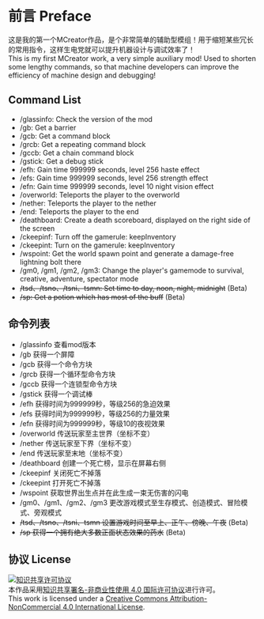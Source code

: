 # 前言 Preface
这是我的第一个MCreator作品，是个非常简单的辅助型模组！用于缩短某些冗长的常用指令，这样生电党就可以提升机器设计与调试效率了！
<br />This is my first MCreator work, a very simple auxiliary mod! Used to shorten some lengthy commands, so that machine developers can improve the efficiency of machine design and debugging!
## Command List
* /glassinfo: Check the version of the mod
* /gb: Get a barrier
* /gcb: Get a command block
* /grcb: Get a repeating command block
* /gccb: Get a chain command block
* /gstick: Get a debug stick
* /efh: Gain time 999999 seconds, level 256 haste effect
* /efs: Gain time 999999 seconds, level 256 strength effect
* /efn: Gain time 999999 seconds, level 10 night vision effect
* /overworld: Teleports the player to the overworld
* /nether: Teleports the player to the nether
* /end: Teleports the player to the end
* /deathboard: Create a death scoreboard, displayed on the right side of the screen
* /ckeepinf: Turn off the gamerule: keepInventory
* /ckeepint: Turn on the gamerule: keepInventory
* /wspoint: Get the world spawn point and generate a damage-free lightning bolt there
* /gm0, /gm1, /gm2, /gm3: Change the player's gamemode to survival, creative, adventure, spectator mode
* ~~/tsd、/tsno、/tsni、tsmn: Set time to day, noon, night, midnight~~ (Beta)
* ~~/sp: Get a potion which has most of the buff~~ (Beta)
## 命令列表
* /glassinfo 查看mod版本
* /gb 获得一个屏障
* /gcb 获得一个命令方块
* /grcb 获得一个循环型命令方块
* /gccb 获得一个连锁型命令方块
* /gstick 获得一个调试棒
* /efh 获得时间为999999秒，等级256的急迫效果
* /efs 获得时间为999999秒，等级256的力量效果
* /efn 获得时间为999999秒，等级10的夜视效果
* /overworld 传送玩家至主世界（坐标不变）
* /nether 传送玩家至下界（坐标不变）
* /end 传送玩家至末地（坐标不变）
* /deathboard 创建一个死亡榜，显示在屏幕右侧
* /ckeepinf 关闭死亡不掉落
* /ckeepint 打开死亡不掉落
* /wspoint 获取世界出生点并在此生成一束无伤害的闪电
* /gm0、/gm1、/gm2、/gm3 更改游戏模式至生存模式、创造模式、冒险模式、旁观模式
* ~~/tsd、/tsno、/tsni、tsmn 设置游戏时间至早上、正午、傍晚、午夜~~ (Beta)
* ~~/sp 获得一个拥有绝大多数正面状态效果的药水~~ (Beta)
## 协议 License

<a rel="license" href="http://creativecommons.org/licenses/by-nc/4.0/"><img alt="知识共享许可协议" style="border-width:0" src="https://i.creativecommons.org/l/by-nc/4.0/88x31.png" /></a><br />本作品采用<a rel="license" href="http://creativecommons.org/licenses/by-nc/4.0/">知识共享署名-非商业性使用 4.0 国际许可协议</a>进行许可。
</a><br />This work is licensed under a <a rel="license" href="http://creativecommons.org/licenses/by-nc/4.0/">Creative Commons Attribution-NonCommercial 4.0 International License</a>.
